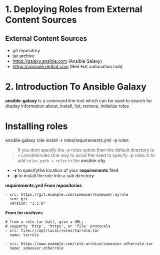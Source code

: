 # 1. Deploying Roles from External Content Sources
## External Content Sources
- git repository
- tar archive
- https://galaxy.ansible.com (Ansible Galaxy)
- https://console.redhat.com (Red Hat automation hub)

# 2. Introduction To Ansible Galaxy
**ansible-galaxy** is a command line tool which can be used to search for display information about, install, list, remove, initialize roles

# Installing roles
ansible-galaxy role install -r roles/requirements.yml -p roles
> If you dont specify the -p roles option then the default directory is ~/.ansible/roles
> One way to avoid the need to specify -p roles is to add ```roles_path = roles``` in the **ansible.cfg**
- **-r** to specifythe location of your **requirements** file4
- **-p** to install the role into a sub directory

**requirements.yml**
***From repositories***
```
- src: https://git.example.com/someuser/someuser.myrole
  scm: git
  version: "1.5.0"
```
***From tar archives***
```
# from a role tar ball, give a URL;
# supports 'http', 'https', or 'file' protocols
- src: file:///opt/local/roles/tarrole.tar
  name: tarrole

- src: https://www.example.com/role-archive/someuser.otherrole.tar
  name: someuser.otherrole
```

